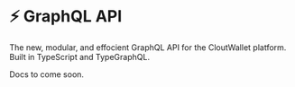# ⚡️ GraphQL API

The new, modular, and effocient GraphQL API for the CloutWallet platform. Built in TypeScript and TypeGraphQL.

Docs to come soon.
